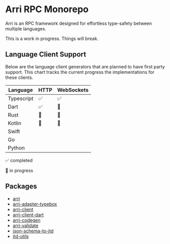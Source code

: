 # Arri RPC Monorepo

Arri is an RPC framework designed for effortless type-safety between multiple languages.

This is a work in progress. Things will break.

## Language Client Support

Below are the language client generators that are planned to have first party support. This chart tracks the current progress the implementations for these clients.

| Language   | HTTP | WebSockets |
| ---------- | ---- | ---------- |
| Typescript | ✅   | ✅         |
| Dart       | ✅   | 🚧         |
| Rust       | 🚧   | 🚧         |
| Kotlin     | 🚧   | 🚧         |
| Swift      |      |            |
| Go         |      |            |
| Python     |      |            |

✅ completed

🚧 in progress

## Packages

-   [arri](packages/arri/README.md)
-   [arri-adapter-typebox](packages/arri-adapter-typebox/README.md)
-   [arri-client](packages/arri-client/README.md)
-   [arri-client-dart](packages/arri-client-dart/README.md)
-   [arri-codegen](packages/arri-codegen/README.md)
-   [arri-validate](packages/arri-validate/README.md)
-   [json-schema-to-jtd](packages/json-schema-to-jtd/README.md)
-   [jtd-utils](packages/jtd-utils/README.md)
